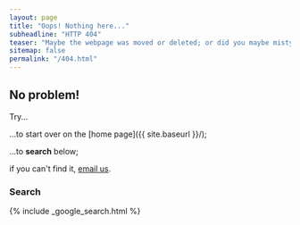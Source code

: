 ```yaml
---
layout: page
title: "Oops! Nothing here..."
subheadline: "HTTP 404"
teaser: "Maybe the webpage was moved or deleted; or did you maybe mistype the link?"
sitemap: false
permalink: "/404.html"
---
```

## No problem!

Try...

...to start over on the [home page]({{ site.baseurl }}/);

...to **search** below;

if you can't find it, [email us](mailto:info@calcvids.org?Subject=CalcVidsWebsite).

### Search

{% include _google_search.html %}

